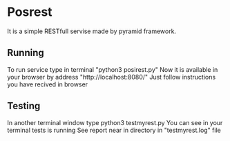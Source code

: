 Posrest
========

It is a simple RESTfull servise made by pyramid framework.

Running
------------
To run service type in  terminal "python3 posirest.py"
Now it is available in your browser by address "http://localhost:8080/"
Just follow instructions you have recived in browser

Testing
---------------
In another terminal window type python3 testmyrest.py
You can see in your terminal tests  is running
See report near in directory in "testmyrest.log" file 


